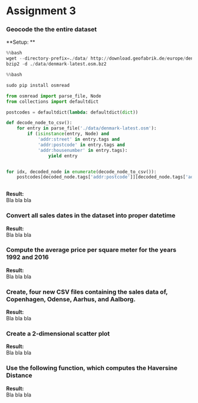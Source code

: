 # Assignment 3

### Geocode the the entire dataset
**Setup: **

```python
%%bash
wget --directory-prefix=./data/ http://download.geofabrik.de/europe/denmark-latest.osm.bz2
bzip2 -d ./data/denmark-latest.osm.bz2
```

```python
%%bash

sudo pip install osmread
```


```python
from osmread import parse_file, Node
from collections import defaultdict

postcodes = defaultdict(lambda: defaultdict(dict))

def decode_node_to_csv():
    for entry in parse_file('./data/denmark-latest.osm'):
        if (isinstance(entry, Node) and 
            'addr:street' in entry.tags and 
            'addr:postcode' in entry.tags and 
            'addr:housenumber' in entry.tags):
                yield entry


for idx, decoded_node in enumerate(decode_node_to_csv()):
    postcodes[decoded_node.tags['addr:postcode']][decoded_node.tags['addr:street']][decoded_node.tags['addr:housenumber']] = decoded_node.lon, decoded_node.lat
            
```

**Result:**
<br>
Bla bla bla

### Convert all sales dates in the dataset into proper datetime
**Result:**
<br>
Bla bla bla

### Compute the average price per square meter for the years 1992 and 2016
**Result:**
<br>
Bla bla bla

### Create, four new CSV files containing the sales data of, Copenhagen, Odense, Aarhus, and Aalborg.
**Result:**
<br>
Bla bla bla

### Create a 2-dimensional scatter plot
**Result:**
<br>
Bla bla bla

### Use the following function, which computes the Haversine Distance
**Result:**
<br>
Bla bla bla

